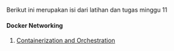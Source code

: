 Berikut ini merupakan isi dari latihan dan tugas minggu 11
#### Docker Networking
1.  [Containerization and Orchestration](containerndorchestra.md)